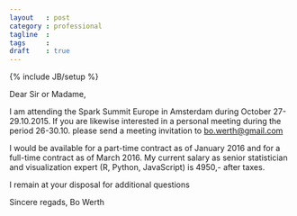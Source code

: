 ```yaml
---
layout   : post
category : professional
tagline  : 
tags     : 
draft    : true
---
```

{% include JB/setup %}

Dear Sir or Madame,

I am attending the Spark Summit Europe in Amsterdam during October 27-29.10.2015.
If you are likewise interested in a personal meeting during the period 26-30.10. please send a meeting invitation to bo.werth@gmail.com

I would be available for a part-time contract as of January 2016 and for a full-time contract as of March 2016.
My current salary as senior statistician and visualization expert (R, Python, JavaScript) is 4950,- after taxes.

I remain at your disposal for additional questions

Sincere regads,
Bo Werth
